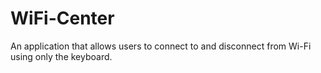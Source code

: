# WiFi-Center

An application that allows users to connect to and disconnect from Wi-Fi using only the keyboard.
